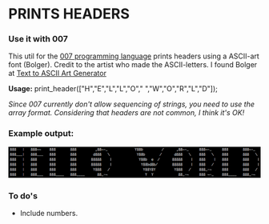 # PRINTS HEADERS

### Use it with 007

This util for the [007 programming language](https://github.com/masak/007) prints headers using a ASCII-art font (Bolger). Credit to the artist who made the ASCII-letters. I found Bolger at [Text to ASCII Art Generator](http://patorjk.com/software/taag/#p=display&h=0&v=1&f=Bolger&t=)

**Usage:** print_header(["H","E","L","L","O"," ","W","O","R","L","D"]);

*Since 007 currently don't allow sequencing of strings, you need to
use the array format. Considering that headers are not common, I think
it's OK!*

### Example output:

![screen shot](https://github.com/claes-magnus/007-ascii-header-printer/blob/master/ss.png)

### To do's
* Include numbers.
